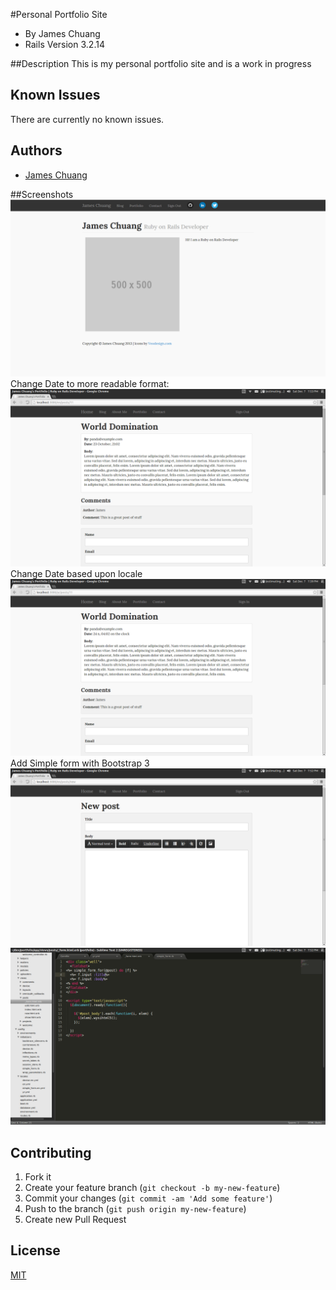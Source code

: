 #Personal Portfolio Site

* By James Chuang
* Rails Version 3.2.14

##Description
This is my personal portfolio site and is a work in progress

## Known Issues

There are currently no known issues.


## Authors

* [James Chuang](https://github.com/hiddensanctum)

##Screenshots
![ScreenShot](/app/assets/images/screenshot.png)
Change Date to more readable format:
![ScreenShot](/app/assets/images/I18n.png)
Change Date based upon locale
![ScreenShot](/app/assets/images/locale.png)
Add Simple form with Bootstrap 3
![ScreenShot](/app/assets/images/simple.png)
![ScreenShot](/app/assets/images/form.png)

## Contributing

1. Fork it
2. Create your feature branch (`git checkout -b my-new-feature`)
3. Commit your changes (`git commit -am 'Add some feature'`)
4. Push to the branch (`git push origin my-new-feature`)
5. Create new Pull Request

## License

[MIT][2]

[1]: https://practicingruby.com/articles/implementing-an-http-file-server?u=2c59db4496
[2]: http://opensource.org/licenses/MIT
